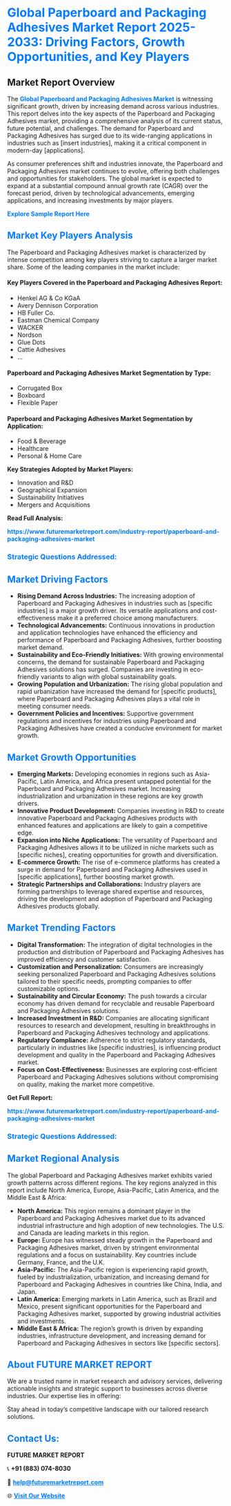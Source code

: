 <h1 style="color: #007BFF;">Global Paperboard and Packaging Adhesives Market Report 2025-2033: Driving Factors, Growth Opportunities, and Key Players</h1>

<section id="overview">
<h2>Market Report Overview</h2>
<p>The <a href="https://www.futuremarketreport.com/industry-report/paperboard-and-packaging-adhesives-market" style="color: #007BFF; text-decoration: none;"><strong>Global Paperboard and Packaging Adhesives Market</strong></a> is witnessing significant growth, driven by increasing demand across various industries. This report delves into the key aspects of the Paperboard and Packaging Adhesives market, providing a comprehensive analysis of its current status, future potential, and challenges. The demand for Paperboard and Packaging Adhesives has surged due to its wide-ranging applications in industries such as [insert industries], making it a critical component in modern-day [applications].</p>
<p>As consumer preferences shift and industries innovate, the Paperboard and Packaging Adhesives market continues to evolve, offering both challenges and opportunities for stakeholders. The global market is expected to expand at a substantial compound annual growth rate (CAGR) over the forecast period, driven by technological advancements, emerging applications, and increasing investments by major players.</p>
</section>

<section id="overview">
<p><a href="https://www.futuremarketreport.com/request-sample/reportId=106122" style="color: #007BFF; text-decoration: none;"><strong>Explore Sample Report Here</strong></a></p>
</section>

<section id="key-players">
<h2 style="color: #007BFF;">Market Key Players Analysis</h2>
<p>The Paperboard and Packaging Adhesives market is characterized by intense competition among key players striving to capture a larger market share. Some of the leading companies in the market include:</p>
<h4>Key Players Covered in the Paperboard and Packaging Adhesives Report:</h4>
<ul><li>Henkel AG &amp; Co KGaA</li><li>Avery Dennison Corporation</li><li>HB Fuller Co.</li><li>Eastman Chemical Company</li><li>WACKER</li><li>Nordson</li><li>Glue Dots</li><li>Cattie Adhesives</li><li>...</li></ul>
<h4>Paperboard and Packaging Adhesives Market Segmentation by Type:</h4>
<ul><li>Corrugated Box</li><li>Boxboard</li><li>Flexible Paper</li></ul>

<h4>Paperboard and Packaging Adhesives Market Segmentation by Application:</h4>
<ul><li>Food &amp; Beverage</li><li>Healthcare</li><li>Personal &amp; Home Care</li></ul>
<p><strong>Key Strategies Adopted by Market Players:</strong></p>
<ul>
<li>Innovation and R&D</li>
<li>Geographical Expansion</li>
<li>Sustainability Initiatives</li>
<li>Mergers and Acquisitions</li>
</ul>
</section>

<section>
<p><strong>Read Full Analysis: </strong></p><a href="https://www.futuremarketreport.com/industry-report/paperboard-and-packaging-adhesives-market" style="color: #007BFF; text-decoration: none;"><strong>https://www.futuremarketreport.com/industry-report/paperboard-and-packaging-adhesives-market</strong></a>
<h3 style="color: #007BFF;">Strategic Questions Addressed:</h3>
</section>

<section id="driving-factors">
<h2 style="color: #007BFF;">Market Driving Factors</h2>
<ul>
<li><strong>Rising Demand Across Industries:</strong> The increasing adoption of Paperboard and Packaging Adhesives in industries such as [specific industries] is a major growth driver. Its versatile applications and cost-effectiveness make it a preferred choice among manufacturers.</li>
<li><strong>Technological Advancements:</strong> Continuous innovations in production and application technologies have enhanced the efficiency and performance of Paperboard and Packaging Adhesives, further boosting market demand.</li>
<li><strong>Sustainability and Eco-Friendly Initiatives:</strong> With growing environmental concerns, the demand for sustainable Paperboard and Packaging Adhesives solutions has surged. Companies are investing in eco-friendly variants to align with global sustainability goals.</li>
<li><strong>Growing Population and Urbanization:</strong> The rising global population and rapid urbanization have increased the demand for [specific products], where Paperboard and Packaging Adhesives plays a vital role in meeting consumer needs.</li>
<li><strong>Government Policies and Incentives:</strong> Supportive government regulations and incentives for industries using Paperboard and Packaging Adhesives have created a conducive environment for market growth.</li>
</ul>
</section>

<section id="growth-opportunities">
<h2 style="color: #007BFF;">Market Growth Opportunities</h2>
<ul>
<li><strong>Emerging Markets:</strong> Developing economies in regions such as Asia-Pacific, Latin America, and Africa present untapped potential for the Paperboard and Packaging Adhesives market. Increasing industrialization and urbanization in these regions are key growth drivers.</li>
<li><strong>Innovative Product Development:</strong> Companies investing in R&D to create innovative Paperboard and Packaging Adhesives products with enhanced features and applications are likely to gain a competitive edge.</li>
<li><strong>Expansion into Niche Applications:</strong> The versatility of Paperboard and Packaging Adhesives allows it to be utilized in niche markets such as [specific niches], creating opportunities for growth and diversification.</li>
<li><strong>E-commerce Growth:</strong> The rise of e-commerce platforms has created a surge in demand for Paperboard and Packaging Adhesives used in [specific applications], further boosting market growth.</li>
<li><strong>Strategic Partnerships and Collaborations:</strong> Industry players are forming partnerships to leverage shared expertise and resources, driving the development and adoption of Paperboard and Packaging Adhesives products globally.</li>
</ul>
</section>

<section id="trending-factors">
<h2 style="color: #007BFF;">Market Trending Factors</h2>
<ul>
<li><strong>Digital Transformation:</strong> The integration of digital technologies in the production and distribution of Paperboard and Packaging Adhesives has improved efficiency and customer satisfaction.</li>
<li><strong>Customization and Personalization:</strong> Consumers are increasingly seeking personalized Paperboard and Packaging Adhesives solutions tailored to their specific needs, prompting companies to offer customizable options.</li>
<li><strong>Sustainability and Circular Economy:</strong> The push towards a circular economy has driven demand for recyclable and reusable Paperboard and Packaging Adhesives solutions.</li>
<li><strong>Increased Investment in R&D:</strong> Companies are allocating significant resources to research and development, resulting in breakthroughs in Paperboard and Packaging Adhesives technology and applications.</li>
<li><strong>Regulatory Compliance:</strong> Adherence to strict regulatory standards, particularly in industries like [specific industries], is influencing product development and quality in the Paperboard and Packaging Adhesives market.</li>
<li><strong>Focus on Cost-Effectiveness:</strong> Businesses are exploring cost-efficient Paperboard and Packaging Adhesives solutions without compromising on quality, making the market more competitive.</li>
</ul>
</section>

<section>
<p><strong>Get Full Report: </strong></p><a href="https://www.futuremarketreport.com/industry-report/paperboard-and-packaging-adhesives-market" style="color: #007BFF; text-decoration: none;"><strong>https://www.futuremarketreport.com/industry-report/paperboard-and-packaging-adhesives-market</strong></a>
<h3 style="color: #007BFF;">Strategic Questions Addressed:</h3>
</section>


<section id="regional-analysis">
<h2 style="color: #007BFF;">Market Regional Analysis</h2>
<p>The global Paperboard and Packaging Adhesives market exhibits varied growth patterns across different regions. The key regions analyzed in this report include North America, Europe, Asia-Pacific, Latin America, and the Middle East & Africa:</p>
<ul>
<li><strong>North America:</strong> This region remains a dominant player in the Paperboard and Packaging Adhesives market due to its advanced industrial infrastructure and high adoption of new technologies. The U.S. and Canada are leading markets in this region.</li>
<li><strong>Europe:</strong> Europe has witnessed steady growth in the Paperboard and Packaging Adhesives market, driven by stringent environmental regulations and a focus on sustainability. Key countries include Germany, France, and the U.K.</li>
<li><strong>Asia-Pacific:</strong> The Asia-Pacific region is experiencing rapid growth, fueled by industrialization, urbanization, and increasing demand for Paperboard and Packaging Adhesives in countries like China, India, and Japan.</li>
<li><strong>Latin America:</strong> Emerging markets in Latin America, such as Brazil and Mexico, present significant opportunities for the Paperboard and Packaging Adhesives market, supported by growing industrial activities and investments.</li>
<li><strong>Middle East & Africa:</strong> The region’s growth is driven by expanding industries, infrastructure development, and increasing demand for Paperboard and Packaging Adhesives in sectors like [specific sectors].</li>
</ul>
</section>

<footer>
<h2 style="color: #007BFF;">About FUTURE MARKET REPORT</h2>
<p>We are a trusted name in market research and advisory services, delivering actionable insights and strategic support to businesses across diverse industries. Our expertise lies in offering:</p>

<p>Stay ahead in today’s competitive landscape with our tailored research solutions.</p>

<h2 style="color: #007BFF;">Contact Us:</h2>
<p><strong>FUTURE MARKET REPORT</strong></p>
<p>📞 <strong>+91 (883) 074-8030</strong></p>
<p>📧 <strong><a href="mailto:help@futuremarketreport.com" style="color: #007BFF;">help@futuremarketreport.com</a></strong></p>
<p>🌐 <strong><a href="https://www.futuremarketreport.com/" style="color: #007BFF;">Visit Our Website</a></strong></p>
</footer>